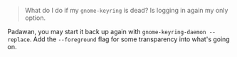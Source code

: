 > What do I do if my `gnome-keyring` is dead? Is logging in again my only option.

Padawan, you may start it back up again with `gnome-keyring-daemon --replace`. Add the `--foreground` flag for some transparency into what's going on.